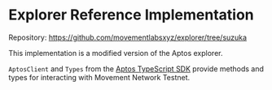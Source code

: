 # Explorer Reference Implementation

Repository: https://github.com/movementlabsxyz/explorer/tree/suzuka

This implementation is a modified version of the Aptos explorer.

`AptosClient` and `Types` from the [Aptos TypeScript SDK](https://github.com/aptos-labs/aptos-ts-sdk) provide methods and types for interacting with Movement Network Testnet.
